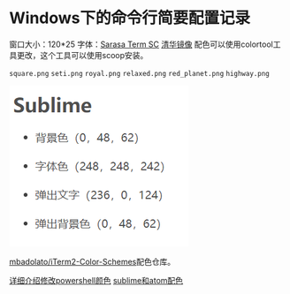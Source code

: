 # Windows下的命令行简要配置记录

窗口大小：120*25
字体：[Sarasa Term SC](https://github.com/be5invis/Sarasa-Gothic/releases)
[清华镜像](https://mirrors.tuna.tsinghua.edu.cn/github-release/be5invis/Sarasa-Gothic/)
配色可以使用colortool工具更改，这个工具可以使用scoop安装。

`square.png`
`seti.png`
`royal.png`
`relaxed.png`
`red_planet.png`
`highway.png`


![](_v_images/20200418105049952_25693.png)

[mbadolato/iTerm2-Color-Schemes](https://github.com/mbadolato/iTerm2-Color-Schemes#installation-instructions)配色仓库。

[详细介绍修改powershell颜色](https://blog.csdn.net/Alisebeast/article/details/89638690?depth_1-utm_source=distribute.pc_relevant.none-task-blog-BlogCommendFromMachineLearnPai2-1&utm_source=distribute.pc_relevant.none-task-blog-BlogCommendFromMachineLearnPai2-1)
[sublime和atom配色](https://blog.csdn.net/A615883576/article/details/81486367?depth_1-utm_source=distribute.pc_relevant.none-task-blog-BlogCommendFromBaidu-1&utm_source=distribute.pc_relevant.none-task-blog-BlogCommendFromBaidu-1)
